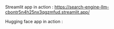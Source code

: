 Streamlit app in action : https://search-engine-llm-cbontr5n4h25nx3qgzmfud.streamlit.app/

Hugging face app in action : 
